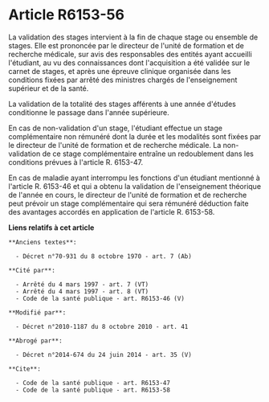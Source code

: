 # Article R6153-56

La validation des stages intervient à la fin de chaque stage ou ensemble de stages. Elle est prononcée par le directeur de
l'unité de formation et de recherche médicale, sur avis des responsables des entités ayant accueilli l'étudiant, au vu des
connaissances dont l'acquisition a été validée sur le carnet de stages, et après une épreuve clinique organisée dans les
conditions fixées par arrêté des ministres chargés de l'enseignement supérieur et de la santé. 

La validation de la totalité des stages afférents à une année d'études conditionne le passage dans l'année supérieure. 

En cas de non-validation d'un stage, l'étudiant effectue un stage complémentaire non rémunéré dont la durée et les modalités
sont fixées par le directeur de l'unité de formation et de recherche médicale. La non-validation de ce stage complémentaire
entraîne un redoublement dans les conditions prévues à l'article R. 6153-47. 

En cas de maladie ayant interrompu les fonctions d'un étudiant mentionné à l'article R. 6153-46 et qui a obtenu la validation
de l'enseignement théorique de l'année en cours, le directeur de l'unité de formation et de recherche peut prévoir un stage
complémentaire qui sera rémunéré déduction faite des avantages accordés en application de l'article R. 6153-58.

**Liens relatifs à cet article**

	**Anciens textes**:

	  - Décret n°70-931 du 8 octobre 1970 - art. 7 (Ab)

	**Cité par**:

	  - Arrêté du 4 mars 1997 - art. 7 (VT)
	  - Arrêté du 4 mars 1997 - art. 8 (VT)
	  - Code de la santé publique - art. R6153-46 (V)

	**Modifié par**:

	  - Décret n°2010-1187 du 8 octobre 2010 - art. 41

	**Abrogé par**:

	  - Décret n°2014-674 du 24 juin 2014 - art. 35 (V)

	**Cite**:

	  - Code de la santé publique - art. R6153-47
	  - Code de la santé publique - art. R6153-58
